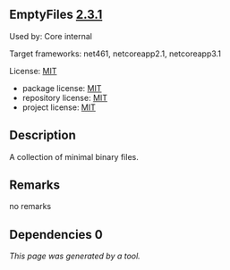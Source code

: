 EmptyFiles [2.3.1](https://www.nuget.org/packages/EmptyFiles/2.3.1)
--------------------

Used by: Core internal

Target frameworks: net461, netcoreapp2.1, netcoreapp3.1

License: [MIT](../../../../licenses/mit) 

- package license: [MIT](https://licenses.nuget.org/MIT) 
- repository license: [MIT](https://github.com/SimonCropp/EmptyFiles.git) 
- project license: [MIT](https://github.com/SimonCropp/EmptyFiles) 

Description
-----------
A collection of minimal binary files.

Remarks
-----------
no remarks


Dependencies 0
-----------


*This page was generated by a tool.*